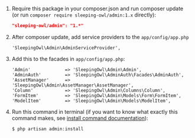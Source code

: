  1. Require this package in your composer.json and run composer update (or run `composer require sleeping-owl/admin:1.x` directly):

	```json
	"sleeping-owl/admin": "1.*"
	```

 2. After composer update, add service providers to the `app/config/app.php`

	    'SleepingOwl\Admin\AdminServiceProvider',

 3. Add this to the facades in `app/config/app.php`:

		'Admin'				=> 'SleepingOwl\Admin\Admin',
		'AdminAuth'			=> 'SleepingOwl\AdminAuth\Facades\AdminAuth',
		'AssetManager' 		=> 'SleepingOwl\Admin\AssetManager\AssetManager',
		'Column'   			=> 'SleepingOwl\Admin\Columns\Column',
		'FormItem' 			=> 'SleepingOwl\Admin\Models\Form\FormItem',
		'ModelItem'			=> 'SleepingOwl\Admin\Models\ModelItem',

 4. Run this command in terminal (if you want to know what exactly this command makes, see [install command documentation](../Commands/Install.html)):

	```bash
	$ php artisan admin:install
	```